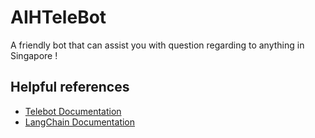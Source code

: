 # AIHTeleBot
A friendly bot that can assist you with question regarding to anything in Singapore ! 

## Helpful references
- [Telebot Documentation](https://pypi.org/project/pyTelegramBotAPI/)
- [LangChain Documentation](https://python.langchain.com/docs/get_started/introduction)